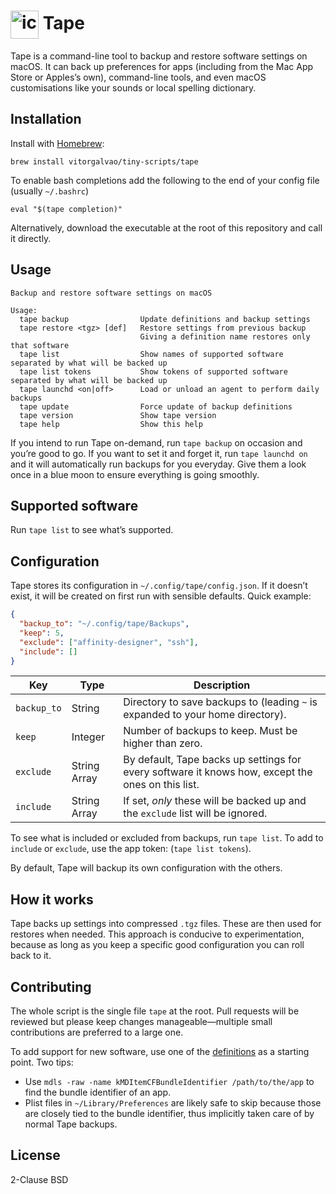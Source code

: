 # <img src='https://user-images.githubusercontent.com/1699443/152702986-198e7e40-b0a4-43d1-8fd8-47e52033e6e5.png' width='45' align='center' alt='icon'> Tape

Tape is a command-line tool to backup and restore software settings on macOS. It can back up preferences for apps (including from the Mac App Store or Apples’s own), command-line tools, and even macOS customisations like your sounds or local spelling dictionary.

## Installation

Install with [Homebrew](https://brew.sh):

```shell
brew install vitorgalvao/tiny-scripts/tape
```

To enable bash completions add the following to the end of your config file (usually `~/.bashrc`)
```shell
eval "$(tape completion)"
```

Alternatively, download the executable at the root of this repository and call it directly.

## Usage

```
Backup and restore software settings on macOS

Usage:
  tape backup                Update definitions and backup settings
  tape restore <tgz> [def]   Restore settings from previous backup
                             Giving a definition name restores only that software
  tape list                  Show names of supported software separated by what will be backed up
  tape list tokens           Show tokens of supported software separated by what will be backed up
  tape launchd <on|off>      Load or unload an agent to perform daily backups
  tape update                Force update of backup definitions
  tape version               Show tape version
  tape help                  Show this help
```

If you intend to run Tape on-demand, run `tape backup` on occasion and you’re good to go. If you want to set it and forget it, run `tape launchd on` and it will automatically run backups for you everyday. Give them a look once in a blue moon to ensure everything is going smoothly.

## Supported software

Run `tape list` to see what’s supported.

## Configuration

Tape stores its configuration in `~/.config/tape/config.json`. If it doesn’t exist, it will be created on first run with sensible defaults. Quick example:

```json
{
  "backup_to": "~/.config/tape/Backups",
  "keep": 5,
  "exclude": ["affinity-designer", "ssh"],
  "include": []
}
```

| Key         | Type         | Description                                                                                       |
| ----------- | ------------ | ------------------------------------------------------------------------------------------------- |
| `backup_to` | String       | Directory to save backups to (leading `~` is expanded to your home directory).                    |
| `keep`      | Integer      | Number of backups to keep. Must be higher than zero.                                              |
| `exclude`   | String Array | By default, Tape backs up settings for every software it knows how, except the ones on this list. |
| `include`   | String Array | If set, *only* these will be backed up and the `exclude` list will be ignored.                    |

To see what is included or excluded from backups, run `tape list`. To add to `include` or `exclude`, use the app token: (`tape list tokens`).

By default, Tape will backup its own configuration with the others.

## How it works

Tape backs up settings into compressed `.tgz` files. These are then used for restores when needed. This approach is conducive to experimentation, because as long as you keep a specific good configuration you can roll back to it.

## Contributing

The whole script is the single file `tape` at the root. Pull requests will be reviewed but please keep changes manageable—multiple small contributions are preferred to a large one.

To add support for new software, use one of the [definitions](https://github.com/vitorgalvao/tape/tree/main/Definitions) as a starting point. Two tips:

* Use `mdls -raw -name kMDItemCFBundleIdentifier /path/to/the/app` to find the bundle identifier of an app.
* Plist files in `~/Library/Preferences` are likely safe to skip because those are closely tied to the bundle identifier, thus implicitly taken care of by normal Tape backups.

## License

2-Clause BSD
